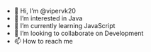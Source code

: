 - 👋 Hi, I’m @vipervk20
- 👀 I’m interested in Java
- 🌱 I’m currently learning JavaScript
- 💞️ I’m looking to collaborate on Development
- 📫 How to reach me 

<!---
vipervk20/vipervk20 is a ✨ special ✨ repository because its `README.md` (this file) appears on your GitHub profile.
You can click the Preview link to take a look at your changes.
--->
